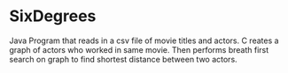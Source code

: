 # SixDegrees
Java Program that reads in a csv file of movie titles and actors. C
reates a graph of actors who worked in same movie. 
Then performs breath first search on graph to find shortest distance between two actors.
